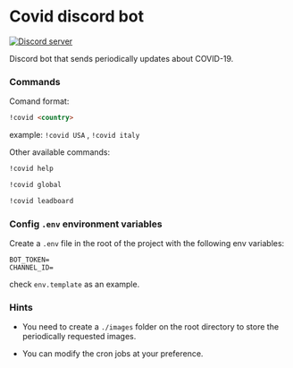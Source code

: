 # Covid discord bot

<a href="https://discord.gg/9nNegjx"><img src="https://discordapp.com/api/guilds/241578593937915905/embed.png" alt="Discord server" /></a>

Discord bot that sends periodically updates about COVID-19.

### Commands

Comand format:

```markdown
!covid <country>
```

example: `!covid USA` , `!covid italy`

Other available commands:

```markdown
!covid help
```

```markdown
!covid global
```

```markdown
!covid leadboard
```

### Config `.env` environment variables

Create a `.env` file in the root of the project with the following env variables:

```
BOT_TOKEN=
CHANNEL_ID=
```

check `env.template` as an example.

### Hints

- You need to create a `./images` folder on the root directory to store the periodically requested images.

- You can modify the cron jobs at your preference.